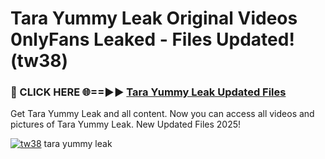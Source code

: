 # Tara Yummy Leak Original Videos 0nlyFans Leaked - Files Updated! (tw38)

<h3>🔴 CLICK HERE 🌐==►► <a href="https://tinyurl.com/x26r9saj" rel="nofollow">Tara Yummy Leak Updated Files</a></h3>

Get Tara Yummy Leak and all content. Now you can access all videos and pictures of Tara Yummy Leak. New Updated Files 2025!

[![tw38](https://i.imgur.com/LkgZPqh.gif)](https://tinyurl.com/x26r9saj)
tara yummy leak